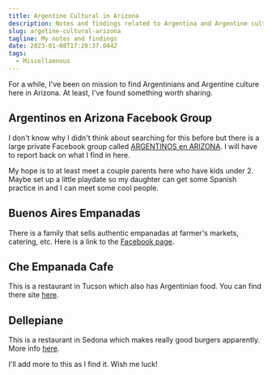 ```yaml
---
title: Argentine Cultural in Arizona
description: Notes and findings related to Argentina and Argentine cultural in Arizona.
slug: argetine-cultural-arizona
tagline: My notes and findings
date: 2023-01-08T17:20:37.044Z
tags:
  - Miscellaenous
---
```

F﻿or a while, I've been on mission to find Argentinians and Argentine culture here in Arizona. At least, I've found something worth sharing.

## Argentinos en Arizona Facebook Group

I﻿ don't know why I didn't think about searching for this before but there is a large private Facebook group called [ARGENTINOS en ARIZONA](https://www.facebook.com/groups/103538341383/). I will have to report back on what I find in here.

M﻿y hope is to at least meet a couple parents here who have kids under 2. Maybe set up a little playdate so my daughter can get some Spanish practice in and I can meet some cool people.

## Buenos Aires Empanadas

T﻿here is a family that sells authentic empanadas at farmer's markets, catering, etc. Here is a link to the [Facebook page](https://www.facebook.com/laequinaargentina/).

## Che Empanada Cafe

T﻿his is a restaurant in Tucson which also has Argentinian food. You can find there site [here](https://checafeusa.com/).

## Dellepiane

T﻿his is a restaurant in Sedona which makes really good burgers apparently. More info [here](https://sedona.org/sedona-restaurants/dellepiane-sedona/).

I﻿'ll add more to this as I find it. Wish me luck!